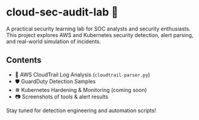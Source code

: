 # cloud-sec-audit-lab 🚀

A practical security learning lab for SOC analysts and security enthusiasts.  
This project explores AWS and Kubernetes security detection, alert parsing, and real-world simulation of incidents.

## Contents

- 🔐 AWS CloudTrail Log Analysis (`cloudtrail-parser.py`)
- 🛡️ GuardDuty Detection Samples
- ☸️ Kubernetes Hardening & Monitoring (coming soon)
- 📷 Screenshots of tools & alert results

Stay tuned for detection engineering and automation scripts!

